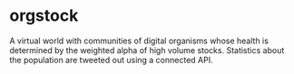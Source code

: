 # orgstock
A virtual world with communities of digital organisms whose health is determined by the weighted alpha of high volume stocks. Statistics about the population are tweeted out using a connected API.
